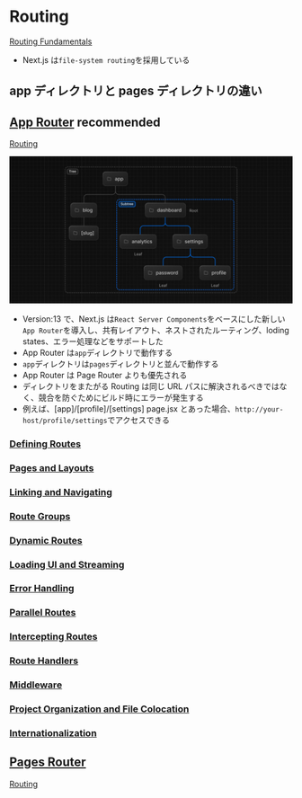 # Routing

[Routing Fundamentals](https://nextjs.org/docs/app/building-your-application/routing)

- Next.js は`file-system routing`を採用している

## app ディレクトリと pages ディレクトリの違い

## [App Router](https://nextjs.org/docs/app) recommended

[Routing](https://nextjs.org/docs/app/building-your-application/routing)

![component-tree](../../../../images/nextjs-component-tree.png 'component-tree')

- Version:13 で、Next.js は`React Server Components`をベースにした新しい`App Router`を導入し、共有レイアウト、ネストされたルーティング、loding states、エラー処理などをサポートした
- App Router は`app`ディレクトリで動作する
- `app`ディレクトリは`pages`ディレクトリと並んで動作する
- App Router は Page Router よりも優先される
- ディレクトリをまたがる Routing は同じ URL パスに解決されるべきではなく、競合を防ぐためにビルド時にエラーが発生する
- 例えば、[app]/[profile]/[settings] page.jsx とあった場合、`http://your-host/profile/settings`でアクセスできる

### [Defining Routes](https://nextjs.org/docs/app/building-your-application/routing/defining-routes)

### [Pages and Layouts](https://nextjs.org/docs/app/building-your-application/routing/pages-and-layouts)

### [Linking and Navigating](https://nextjs.org/docs/app/building-your-application/routing/linking-and-navigating)

### [Route Groups](https://nextjs.org/docs/app/building-your-application/routing/route-groups)

### [Dynamic Routes](https://nextjs.org/docs/app/building-your-application/routing/dynamic-routes)

### [Loading UI and Streaming](https://nextjs.org/docs/app/building-your-application/routing/loading-ui-and-streaming)

### [Error Handling](https://nextjs.org/docs/app/building-your-application/routing/error-handling)

### [Parallel Routes](https://nextjs.org/docs/app/building-your-application/routing/parallel-routes)

### [Intercepting Routes](https://nextjs.org/docs/app/building-your-application/routing/intercepting-routes)

### [Route Handlers](https://nextjs.org/docs/app/building-your-application/routing/router-handlers)

### [Middleware](https://nextjs.org/docs/app/building-your-application/routing/middleware)

### [Project Organization and File Colocation](https://nextjs.org/docs/app/building-your-application/routing/colocation)

### [Internationalization](https://nextjs.org/docs/app/building-your-application/routing/internationalization)

## [Pages Router](https://nextjs.org/docs/pages)

[Routing](https://nextjs.org/docs/pages/building-your-application/routing)
